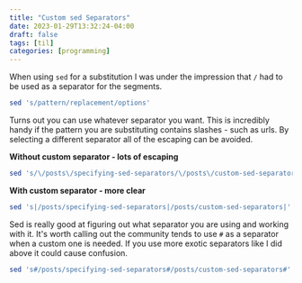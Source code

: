 ```yaml
---
title: "Custom sed Separators"
date: 2023-01-29T13:32:24-04:00
draft: false
tags: [til]
categories: [programming]
---
```


When using `sed` for a substitution I was under the impression that `/` had to be used as a separator for the segments.

```bash
sed 's/pattern/replacement/options'
```

Turns out you can use whatever separator you want. This is incredibly handy if the pattern you are substituting contains
slashes - such as urls. By selecting a different separator all of the escaping can be avoided.

**Without custom separator - lots of escaping**
```bash
sed 's/\/posts\/specifying-sed-separators/\/posts\/custom-sed-separators/'
```

**With custom separator - more clear**
```bash
sed 's|/posts/specifying-sed-separators|/posts/custom-sed-separators|'
```

Sed is really good at figuring out what separator you are using and working with it. It's worth calling out the
community tends to use `#` as a separator when a custom one is needed. If you use more exotic separators like I
did above it could cause confusion.

```bash
sed 's#/posts/specifying-sed-separators#/posts/custom-sed-separators#'
```
